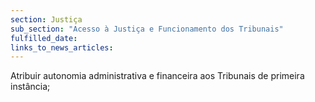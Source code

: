 ```yaml
---
section: Justiça
sub_section: "Acesso à Justiça e Funcionamento dos Tribunais"
fulfilled_date:
links_to_news_articles:
---
```


Atribuir autonomia administrativa e financeira aos Tribunais de primeira instância;
